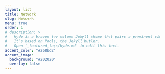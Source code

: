 ```yaml
---
layout: list
title: Network
slug: Network
menu: true
order: 1
# description: >
#   Hyde is a brazen two-column Jekyll theme that pairs a prominent sidebar with uncomplicated content.
#   It’s based on Poole, the Jekyll butler.
#   Open `_featured_tags/hyde.md` to edit this text.
accent_color: "#268bd2"
accent_image:
  background: "#202020"
  overlay: false
---
```

